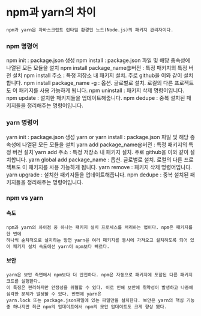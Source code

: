 # npm과 yarn의 차이

```
npm과 yarn은 자바스크립트 런타임 환경인 노드(Node.js)의 패키지 관리자이다.
```

### npm 명령어
npm init : package.json 생성
npm install : package.json 파일 및 해당 종속성에 나열된 모든 모듈을 설치
npm install package_name@버전 : 특정 패키지의 특정 버전 설치
npm install 주소 : 특정 저장소 내 패키지 설치. 주로 github을 이와 같이 설치합니다.
npm install package_name -g : 옵션. 글로벌로 설치. 로컬의 다른 프로젝트도 이 패키지를 사용 가능하게 됩니다.
npm uninstall : 패키지 삭제 명령어입니다.
npm update : 설치한 패키지들을 업데이트해줍니다.
npm dedupe : 중복 설치된 패키지들을 정리해주는 명령어입니다.

### yarn 명령어
yarn init : package.json 생성
yarn or yarn install : package.json 파일 및 해당 종속성에 나열된 모든 모듈을 설치
yarn add package_name@버전 : 특정 패키지의 특정 버전 설치`yarn add 주소 : 특정 저장소 내 패키지 설치. 주로 github을 이와 같이 설치합니다.
yarn global add package_name : 옵션. 글로벌로 설치. 로컬의 다른 프로젝트도 이 패키지를 사용 가능하게 됩니다.
yarn remove : 패키지 삭제 명령어입니다.
yarn upgrade : 설치한 패키지들을 업데이트해줍니다.
npm dedupe : 중복 설치된 패키지들을 정리해주는 명령어입니다.

### npm vs yarn
#### 속도

```
npm과 yarn의 차이점 중 하나는 패키지 설치 프로세스를 처리하는 법이다. npm은 패키지를 한 번에 
하나씩 순차적으로 설치하는 방면 yarn은 여러 패키지를 동시에 가져오고 설치하도록 되어 있어 패키지 설치 속도에선 yarn이 npm보다 빠르다.
```

#### 보안
```
yarn은 보안 측면에서 npm보다 더 안전하다. npm은 자동으로 패키지에 포함된 다른 패키지 코드를 실행한다.
이 특징은 편리하지만 안정성을 위협할 수 있다. 이로 인해 보안에 취약성이 발생하고 나중에 심각한 문제가 발생할 수 있다. 반면에 yarn은
yarn.lock 또는 package.json파일에 있는 파일만을 설치한다. 보안은 yarn의 핵심 기능 중 하나지만 최근 npm의 업데이트에서 npm의 모안 업데이트도 크게 향상 됐다.
```
